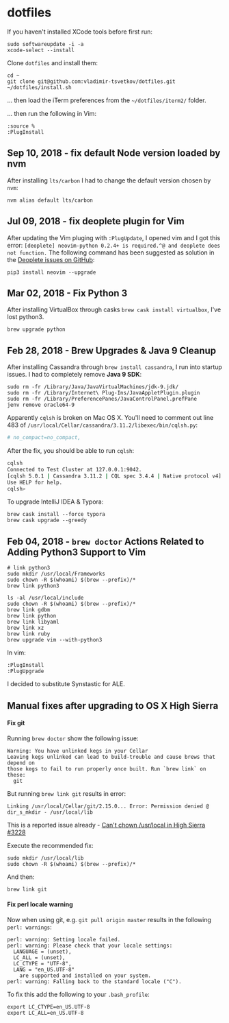 # dotfiles

If you haven't installed XCode tools before first run:

    sudo softwareupdate -i -a
    xcode-select --install

Clone `dotfiles` and install them:

    cd ~
    git clone git@github.com:vladimir-tsvetkov/dotfiles.git
    ~/dotfiles/install.sh

… then load the iTerm preferences from the `~/dotfiles/iterm2/` folder.

… then run the following in Vim:

    :source %
    :PlugInstall

## Sep 10, 2018 - fix default Node version loaded by nvm

After installing `lts/carbon` I had to change the default version chosen by `nvm`:

    nvm alias default lts/carbon

## Jul 09, 2018 - fix deoplete plugin for Vim

After updating the Vim pluging with `:PlugUpdate`, I opened vim and I got this error: `[deoplete] neovim-python 0.2.4+ is required.^@ and deoplete does not function.`
The following command has been suggested as solution in the [Deoplete issues on GitHub](https://github.com/Shougo/deoplete.nvim/issues/694):

    pip3 install neovim --upgrade

## Mar 02, 2018 - Fix Python 3

After installing VirtualBox through casks `brew cask install virtualbox`, I've lost python3.

    brew upgrade python

## Feb 28, 2018 - Brew Upgrades & Java 9 Cleanup

After installing Cassandra through `brew install cassandra`, I run into startup issues.
I had to completely remove **Java 9 SDK**:

    sudo rm -fr /Library/Java/JavaVirtualMachines/jdk-9.jdk/
    sudo rm -fr /Library/Internet\ Plug-Ins/JavaAppletPlugin.plugin
    sudo rm -fr /Library/PreferencePanes/JavaControlPanel.prefPane
    jenv remove oracle64-9


Apparently `cqlsh` is broken on Mac OS X. You'll need to comment out line 483 of `/usr/local/Cellar/cassandra/3.11.2/libexec/bin/cqlsh.py`:
```python
# no_compact=no_compact,
```

After the fix, you should be able to run `cqlsh`:
```bash
cqlsh
Connected to Test Cluster at 127.0.0.1:9042.
[cqlsh 5.0.1 | Cassandra 3.11.2 | CQL spec 3.4.4 | Native protocol v4]
Use HELP for help.
cqlsh>
```

To upgrade IntelliJ IDEA & Typora:

    brew cask install --force typora
    brew cask upgrade --greedy

## Feb 04, 2018 - `brew doctor` Actions Related to Adding Python3 Support to Vim 

    # link python3
    sudo mkdir /usr/local/Frameworks
    sudo chown -R $(whoami) $(brew --prefix)/*
    brew link python3
    
    ls -al /usr/local/include
    sudo chown -R $(whoami) $(brew --prefix)/*
    brew link gdbm
    brew link python
    brew link libyaml
    brew link xz
    brew link ruby
    brew upgrade vim --with-python3

In vim:

    :PlugInstall
    :PlugUpgrade

I decided to substitute Synstastic for ALE.

## Manual fixes after upgrading to OS X High Sierra

#### Fix git

Running `brew doctor` show the following issue:

```
Warning: You have unlinked kegs in your Cellar
Leaving kegs unlinked can lead to build-trouble and cause brews that depend on
those kegs to fail to run properly once built. Run `brew link` on these:
  git
```

But running `brew link git` results in error:

```
Linking /usr/local/Cellar/git/2.15.0... Error: Permission denied @ dir_s_mkdir - /usr/local/lib
```

This is a reported issue already - [Can't chown /usr/local in High Sierra #3228][brew-issue-3228]

Execute the recommended fix:

    sudo mkdir /usr/local/lib
    sudo chown -R $(whoami) $(brew --prefix)/*

And then:

    brew link git

#### Fix perl locale warning

Now when using git, e.g. `git pull origin master` results in the following `perl: warnings`:

```
perl: warning: Setting locale failed.
perl: warning: Please check that your locale settings:
  LANGUAGE = (unset),
  LC_ALL = (unset),
  LC_CTYPE = "UTF-8",
  LANG = "en_US.UTF-8"
    are supported and installed on your system.
perl: warning: Falling back to the standard locale ("C").
```

To fix this add the following to your `.bash_profile`:

    export LC_CTYPE=en_US.UTF-8
    export LC_ALL=en_US.UTF-8

[brew-issue-3228]: https://github.com/Homebrew/brew/issues/3228
